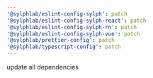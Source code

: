 ```yaml
---
'@sylphlab/eslint-config-sylph': patch
'@sylphlab/eslint-config-sylph-react': patch
'@sylphlab/eslint-config-sylph-rn': patch
'@sylphlab/eslint-config-sylph-vue': patch
'@sylphlab/prettier-config': patch
'@sylphlab/typescript-config': patch
---
```


update all dependencies
